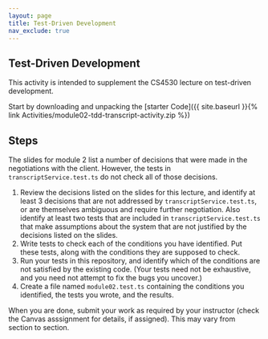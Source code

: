 ```yaml
---
layout: page
title: Test-Driven Development
nav_exclude: true
---
```


## Test-Driven Development

This activity is intended to supplement the CS4530 lecture on test-driven development.

Start by downloading and unpacking the [starter Code]({{ site.baseurl }}{% link Activities/module02-tdd-transcript-activity.zip %})

## Steps
The slides for module 2 list a number of decisions that were made in the negotiations with the client. However, the tests in `transcriptService.test.ts` do not check all of those decisions.

1. Review the decisions listed on the slides for this lecture, and identify at least 3 decisions that are not addressed by `transcriptService.test.ts`, or are themselves ambiguous and require further negotiation. Also identify at least two tests that are included in `transcriptService.test.ts` that make assumptions about the system that are not justified by the decisions listed on the slides.
2. Write tests to check each of the conditions you have identified. Put these tests, along with the conditions they are supposed to check. 
3. Run your tests in this repository, and identify which of the conditions are not satisfied by the existing code. (Your tests need not be exhaustive, and you need not attempt to fix the bugs you uncover.)
4. Create a file named `module02.test.ts` containing the conditions you identified, the tests you wrote, and the results.

When you are done, submit your work as required by your instructor (check the Canvas asssignment for details, if assigned). This may vary from section to section.